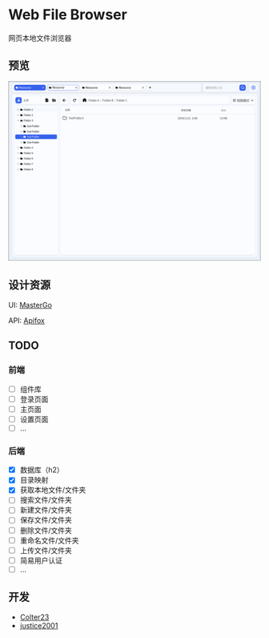 # Web File Browser

网页本地文件浏览器

## 预览
<img src="/docs/main.png" width="800">

## 设计资源
UI: [MasterGo](https://mastergo.com/goto/wZ0wY6jG?page_id=M&file=115919614782862)

API: [Apifox](https://apifox.com/apidoc/shared-5fb121cc-3e2d-4417-bf54-a595db75fabf)

## TODO

### 前端
- [ ] 组件库
- [ ] 登录页面
- [ ] 主页面
- [ ] 设置页面
- [ ] ...

### 后端
- [x] 数据库（h2）
- [x] 目录映射
- [x] 获取本地文件/文件夹
- [ ] 搜索文件/文件夹
- [ ] 新建文件/文件夹
- [ ] 保存文件/文件夹
- [ ] 删除文件/文件夹
- [ ] 重命名文件/文件夹
- [ ] 上传文件/文件夹
- [ ] 简易用户认证
- [ ] ...

## 开发
- [Colter23](https://github.com/Colter23)
- [justice2001](https://github.com/justice2001)